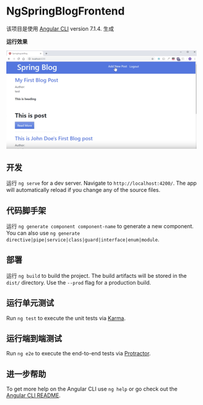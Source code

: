 # NgSpringBlogFrontend

该项目是使用 [Angular CLI](https://github.com/angular/angular-cli) version 7.1.4. 生成

**运行效果**

![](https://raw.githubusercontent.com/gaohanghang/images/master/img20190831185759.png)

## 开发

运行 `ng serve` for a dev server. Navigate to `http://localhost:4200/`. The app will automatically reload if you change any of the source files.

## 代码脚手架

运行 `ng generate component component-name` to generate a new component. You can also use `ng generate directive|pipe|service|class|guard|interface|enum|module`.

## 部署

运行 `ng build` to build the project. The build artifacts will be stored in the `dist/` directory. Use the `--prod` flag for a production build.

## 运行单元测试

Run `ng test` to execute the unit tests via [Karma](https://karma-runner.github.io).

## 运行端到端测试

Run `ng e2e` to execute the end-to-end tests via [Protractor](http://www.protractortest.org/).

## 进一步帮助

To get more help on the Angular CLI use `ng help` or go check out the [Angular CLI README](https://github.com/angular/angular-cli/blob/master/README.md).
